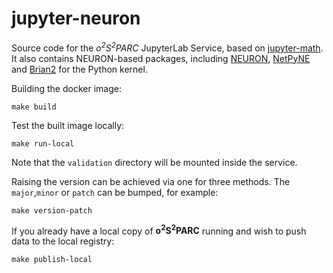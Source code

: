 # jupyter-neuron
Source code for the *o<sup>2</sup>S<sup>2</sup>PARC* JupyterLab Service, based on [jupyter-math](https://github.com/ITISFoundation/jupyter-math). It also contains NEURON-based packages, including [NEURON](https://neuron.yale.edu/neuron/), [NetPyNE](http://netpyne.org/) and [Brian2](https://brian2.readthedocs.io/en/stable/) for the Python kernel.

Building the docker image:

```shell
make build
```


Test the built image locally:

```shell
make run-local
```
Note that the `validation` directory will be mounted inside the service.


Raising the version can be achieved via one for three methods. The `major`,`minor` or `patch` can be bumped, for example:

```shell
make version-patch
```


If you already have a local copy of **o<sup>2</sup>S<sup>2</sup>PARC** running and wish to push data to the local registry:

```shell
make publish-local
```

